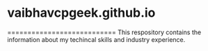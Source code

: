 # vaibhavcpgeek.github.io
===========================
This respository contains the information about my techincal skills and industry experience. 
